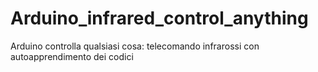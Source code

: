 # Arduino_infrared_control_anything
Arduino controlla qualsiasi cosa: telecomando infrarossi con autoapprendimento dei codici
